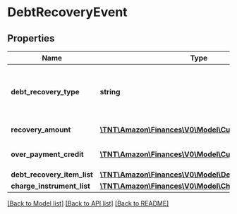 # DebtRecoveryEvent

## Properties
Name | Type | Description | Notes
------------ | ------------- | ------------- | -------------
**debt_recovery_type** | **string** | The debt recovery type.  Possible values:  * DebtPayment  * DebtPaymentFailure  *DebtAdjustment | [optional] 
**recovery_amount** | [**\TNT\Amazon\Finances\V0\Model\Currency**](Currency.md) | The amount applied for recovery. | [optional] 
**over_payment_credit** | [**\TNT\Amazon\Finances\V0\Model\Currency**](Currency.md) | The amount returned for overpayment. | [optional] 
**debt_recovery_item_list** | [**\TNT\Amazon\Finances\V0\Model\DebtRecoveryItemList**](DebtRecoveryItemList.md) |  | [optional] 
**charge_instrument_list** | [**\TNT\Amazon\Finances\V0\Model\ChargeInstrumentList**](ChargeInstrumentList.md) |  | [optional] 

[[Back to Model list]](../README.md#documentation-for-models) [[Back to API list]](../README.md#documentation-for-api-endpoints) [[Back to README]](../README.md)


